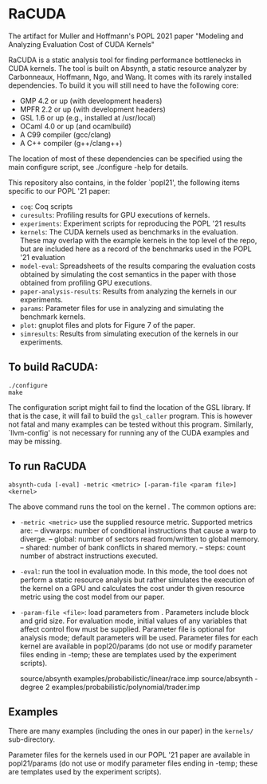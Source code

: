 # RaCUDA
The artifact for Muller and Hoffmann's POPL 2021 paper "Modeling and Analyzing Evaluation Cost of CUDA Kernels"

RaCUDA is a static analysis tool for finding performance bottlenecks in
CUDA kernels. The tool is built on Absynth, a static resource analyzer
by Carbonneaux, Hoffmann, Ngo, and Wang. It comes with 
its rarely installed dependencies.  To build it you will still need to 
have the following core:
  
  * GMP 4.2 or up (with development headers)
  * MPFR 2.2 or up (with development headers)
  * GSL 1.6 or up (e.g., installed at /usr/local)
  * OCaml 4.0 or up (and ocamlbuild)
  * A C99 compiler (gcc/clang)
  * A C++ compiler (g++/clang++)

The location of most of these dependencies can be specified using
the main configure script, see ./configure -help for details.

This repository also contains, in the folder `popl21', the following
items specific to our POPL '21 paper:

  * `coq`: Coq scripts
  * `curesults`: Profiling results for GPU executions of kernels.
  * `experiments`: Experiment scripts for reproducing the POPL '21
    results
  * `kernels`: The CUDA kernels used as benchmarks in the evaluation.
    These may overlap with the example kernels in the top level of the
    repo, but are included here as a record of the benchmarks used in
    the POPL '21 evaluation
  * `model-eval`: Spreadsheets of the results comparing the evaluation
    costs obtained by simulating the cost semantics in the paper with
    those obtained from profiling GPU executions.
  * `paper-analysis-results`: Results from analyzing the kernels in our
    experiments.
  * `params`: Parameter files for use in analyzing and simulating the
     benchmark kernels.
  * `plot`: gnuplot files and plots for Figure 7 of the paper.
  * `simresults`: Results from simulating execution of the kernels in
    our experiments.

## To build RaCUDA:

    ./configure
    make

The configuration script might fail to find the location of the GSL
library.  If that is the case, it will fail to build the `gsl_caller`
program.  This is however not fatal and many examples can be tested
without this program.  Similarly, `llvm-config' is not necessary for
running any of the CUDA examples and may be missing.

## To run RaCUDA

    absynth-cuda [-eval] -metric <metric> [-param-file <param file>] <kernel>

The above command runs the tool on the kernel <kernel>. The common options are:
  * `-metric <metric>` use the supplied resource metric. Supported metrics are:
     – divwarps: number of conditional instructions that cause a warp to diverge.
     – global: number of sectors read from/written to global memory.
     – shared: number of bank conflicts in shared memory. 
     – steps: count number of abstract instructions executed.
  * `-eval`: run the tool in evaluation mode. In this mode, the tool does not
    perform a static resource analysis but rather simulates the execution of the
    kernel on a GPU and calculates the cost under th given resource metric using
    the cost model from our paper.
  * `-param-file <file>`: load parameters from <file>. Parameters include block
    and grid size. For evaluation mode, initial values of any variables that
    affect control flow must be supplied. Parameter file is optional for
    analysis mode; default parameters will be used. Parameter files for each kernel are
available in popl20/params (do not use or modify parameter files ending in -temp; these are templates
used by the experiment scripts).

    source/absynth examples/probabilistic/linear/race.imp
    source/absynth -degree 2 examples/probabilistic/polynomial/trader.imp

## Examples

There are many examples (including the ones in our paper) in the
`kernels/` sub-directory.

Parameter files for the kernels used in our POPL '21 paper are available in
popl21/params (do not use or modify parameter files ending in -temp;
these are templates used by the experiment scripts).
